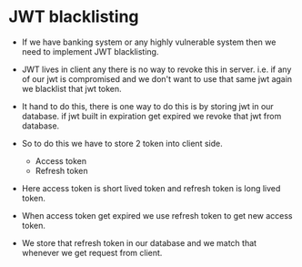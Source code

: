 # JWT blacklisting

- If we have banking system or any highly vulnerable system then we need to implement JWT blacklisting.
- JWT lives in client any there is no way to revoke this in server. i.e. if any of our jwt is compromised and we don't want to use that same jwt again we blacklist that jwt token.
- It hand to do this, there is one way to do this is by storing jwt in our database. if jwt built in expiration get expired we revoke that jwt from database.

- So to do this we have to store 2 token into client side.

  - Access token
  - Refresh token

- Here access token is short lived token and refresh token is long lived token.
- When access token get expired we use refresh token to get new access token.
- We store that refresh token in our database and we match that whenever we get request from client.
